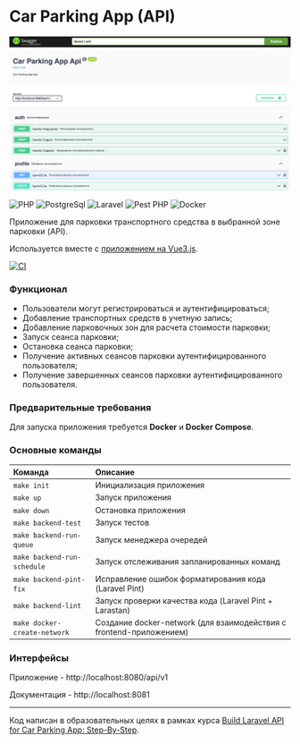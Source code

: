 # Car Parking App (API)

![](docs/cover.png)

<img src="https://upload.wikimedia.org/wikipedia/commons/2/27/PHP-logo.svg" alt="PHP" title="PHP" width="50" height="40"/>
<img src="https://upload.wikimedia.org/wikipedia/commons/2/29/Postgresql_elephant.svg" alt="PostgreSql" title="PostgreSql" width="40" height="40"/>
<img src="https://upload.wikimedia.org/wikipedia/commons/9/9a/Laravel.svg" alt="Laravel" title="Laravel" width="40" height="40"/>
<img src="https://pestphp.com/www/assets/logo.svg" alt="Pest PHP" title="Pest PHP" width="50" height="40"/>
<img src="https://www.vectorlogo.zone/logos/docker/docker-tile.svg" alt="Docker" title="Docker" width="40" height="40"/>

Приложение для парковки транспортного средства в выбранной зоне парковки (API).

Используется вместе с [приложением на Vue3.js](https://github.com/poymanov/laravel-daily-car-parking-app-frontend-vue).

[![CI](https://github.com/poymanov/laravel-daily-car-parking-app-api/actions/workflows/ci.yml/badge.svg)](https://github.com/poymanov/laravel-daily-car-parking-app-api/actions/workflows/ci.yml)

### Функционал

- Пользователи могут регистрироваться и аутентифицироваться;
- Добавление транспортных средств в учетную запись;
- Добавление парковочных зон для расчета стоимости парковки;
- Запуск сеанса парковки;
- Остановка сеанса парковки;
- Получение активных сеансов парковки аутентифицированного пользователя;
- Получение завершенных сеансов парковки аутентифицированного пользователя.

### Предварительные требования

Для запуска приложения требуется **Docker** и **Docker Compose**.

### Основные команды

| Команда                      | Описание                                                            |
|:-----------------------------|:--------------------------------------------------------------------|
| `make init`                  | Инициализация приложения                                            |
| `make up`                    | Запуск приложения                                                   |
| `make down`                  | Остановка приложения                                                |
| `make backend-test`          | Запуск тестов                                                       |
| `make backend-run-queue`     | Запуск менеджера очередей                                           |
| `make backend-run-schedule`  | Запуск отслеживания запланированных команд                          |
| `make backend-pint-fix`      | Исправление ошибок форматирования кода (Laravel Pint)               |
| `make backend-lint`          | Запуск проверки качества кода (Laravel Pint + Larastan)             |
| `make docker-create-network` | Создание docker-network (для взаимодействия с frontend-приложением) |

### Интерфейсы

Приложение - http://localhost:8080/api/v1

Документация - http://localhost:8081

---

Код написан в образовательных целях в рамках курса [Build Laravel API for Car Parking App: Step-By-Step](https://laraveldaily.com/course/build-laravel-api-step-by-step).
